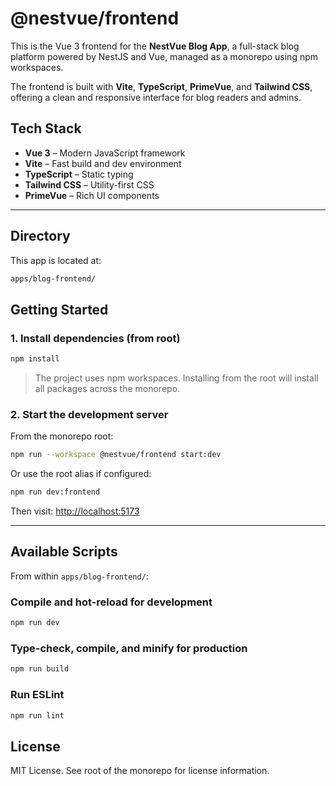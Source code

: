 # @nestvue/frontend

This is the Vue 3 frontend for the **NestVue Blog App**, a full-stack blog platform powered by NestJS and Vue, managed as a monorepo using npm workspaces.

The frontend is built with **Vite**, **TypeScript**, **PrimeVue**, and **Tailwind CSS**, offering a clean and responsive interface for blog readers and admins.

## Tech Stack

- **Vue 3** – Modern JavaScript framework
- **Vite** – Fast build and dev environment
- **TypeScript** – Static typing
- **Tailwind CSS** – Utility-first CSS
- **PrimeVue** – Rich UI components

---

## Directory

This app is located at:

```bash
apps/blog-frontend/
```

## Getting Started

### 1. Install dependencies (from root)

```bash
npm install
```

> The project uses npm workspaces. Installing from the root will install all packages across the monorepo.

### 2. Start the development server

From the monorepo root:

```bash
npm run --workspace @nestvue/frontend start:dev
```

Or use the root alias if configured:

```bash
npm run dev:frontend
```

Then visit:
[http://localhost:5173](http://localhost:5173)

---

## Available Scripts

From within `apps/blog-frontend/`:

### Compile and hot-reload for development

```bash
npm run dev
```

### Type-check, compile, and minify for production

```bash
npm run build
```

### Run ESLint

```bash
npm run lint
```

## License

MIT License. See root of the monorepo for license information.
